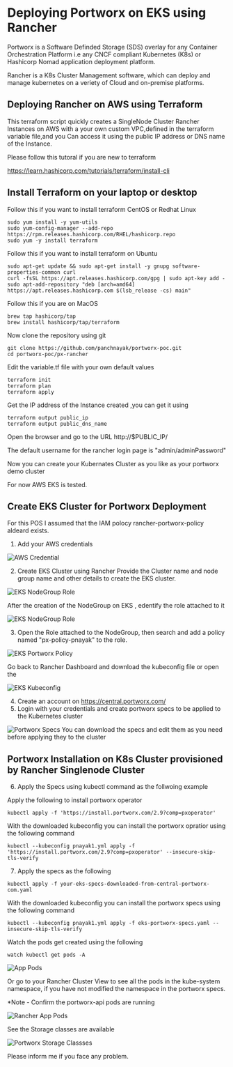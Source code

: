 # Deploying Portworx on EKS using Rancher 

Portworx is a Software Definded Storage (SDS) overlay for any Container Orchestration Platform i.e any CNCF compliant Kubernetes (K8s) or Hashicorp Nomad application deployment platform.

Rancher is a K8s Cluster Management software, which can deploy and manage kubernetes on a veriety of Cloud and on-premise platforms.

## Deploying Rancher on AWS using Terraform 

This terraform script quickly creates a SingleNode Cluster Rancher Instances on AWS with a your own custom VPC,defined in the terraform variable file,and you Can access it using the public IP address or DNS name of the Instance.

Please follow this tutoral if you are new to terraform

https://learn.hashicorp.com/tutorials/terraform/install-cli

## Install Terraform on your laptop or desktop

Follow this if you want to install terraform CentOS or Redhat Linux
```
sudo yum install -y yum-utils
sudo yum-config-manager --add-repo https://rpm.releases.hashicorp.com/RHEL/hashicorp.repo
sudo yum -y install terraform
```

Follow this if you want to install terraform on Ubuntu

```
sudo apt-get update && sudo apt-get install -y gnupg software-properties-common curl
curl -fsSL https://apt.releases.hashicorp.com/gpg | sudo apt-key add -
sudo apt-add-repository "deb [arch=amd64] https://apt.releases.hashicorp.com $(lsb_release -cs) main"
```

Follow this if you are on MacOS
```
brew tap hashicorp/tap
brew install hashicorp/tap/terraform
```

Now clone the repository using git

```
git clone https://github.com/panchnayak/portworx-poc.git
cd portworx-poc/px-rancher
```
Edit the variable.tf file with your own default values

```
terraform init
terraform plan
terraform apply
```
Get the IP address of the Instance created ,you can get it using

```
terraform output public_ip
terraform output public_dns_name
```
Open the browser and go to the URL http://$PUBLIC_IP/ 

The default username for the rancher login page is "admin/adminPassword"

Now you can create your Kubernates Cluster as you like as your portworx demo cluster

For now AWS EKS is tested.

## Create EKS Cluster for Portworx Deployment

For this POS I assumed that the IAM polocy rancher-portworx-policy aldeard exists.

1. Add your AWS credentials

![AWS Credential](/px-rancher/images/aws-credential.jpg?raw=true "Add AWS Credential")

2. Create EKS Cluster using Rancher
   Provide the Cluster name and node group name and other details to create the EKS cluster.

![EKS NodeGroup Role](/px-rancher/images/eks-nodegroup-role.jpg?raw=true "EKS NodeGroup Role attached")

   After the creation of the NodeGroup on EKS , edentify the role attached to it 

![EKS NodeGroup Role](/px-rancher/images/eks-nodegroup-role.jpg?raw=true "EKS NodeGroup Role attached")

3. Open the Role attached to the NodeGroup, then search and add a policy named "px-policy-pnayak" to the role.

![EKS Portworx Policy](/px-rancher/images/portworx-policy.jpg?raw=true "Attach Portworx Policy")

Go back to Rancher Dashboard and download the kubeconfig file or open the 

![EKS Kubeconfig](/px-rancher/images/rancher-kubeconfig-download.jpg?raw=true "Download EKS Kubeconfig")

4. Create an account on https://central.portworx.com/
5. Login with your credentials and create portworx specs to be applied to the Kubernetes cluster

![Portworx Specs](/px-rancher/images/central-portworx.jpg?raw=true "Create Portwox Spec")
You can download the specs and edit them as you need before applying they to the cluster


## Portworx Installation on K8s Cluster provisioned by Rancher Singlenode Cluster

6. Apply the Specs using kubectl command as the follwoing example

Apply the following to install portworx operator
```
kubectl apply -f 'https://install.portworx.com/2.9?comp=pxoperator'
```
With the downloaded kubeconfig you can install the portworx opratior using the following command
```
kubectl --kubeconfig pnayak1.yml apply -f 'https://install.portworx.com/2.9?comp=pxoperator' --insecure-skip-tls-verify
```
7. Apply the specs as the following
```
kubectl apply -f your-eks-specs-downloaded-from-central-portworx-com.yaml
```

With the downloaded kubeconfig you can install the portworx specs using the following command
```
kubectl --kubeconfig pnayak1.yml apply -f eks-portworx-specs.yaml --insecure-skip-tls-verify
```
Watch the pods get created using the following 

```
watch kubectl get pods -A
```

![App Pods](/px-rancher/images/rancher-eks-pods.jpg?raw=true "All Portworx Pods")

Or go to your Rancher Cluster View to see all the pods in the kube-system namespace, if you have not modified the namespace in the portworx specs.

*Note - Confirm the portworx-api pods are running

![Rancher App Pods](/px-rancher/images/all-pods.jpg?raw=true "Rancher View All Pods")

See the Storage classes are available

![Portworx Storage Classses](/px-rancher/images/portwox-storage-class.jpg?raw=true "POrtworx Storage Classess Rancher View ")

Please inform me if you face any problem.

